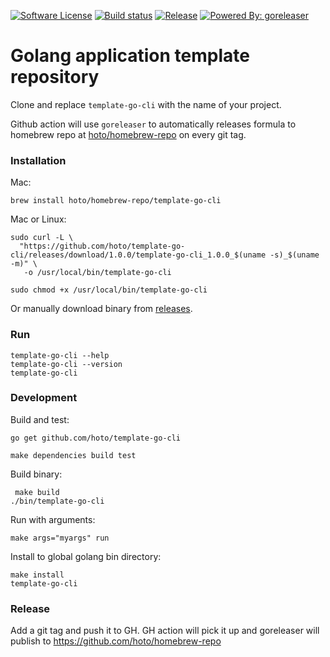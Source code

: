 [![Software License](https://img.shields.io/badge/license-MIT-brightgreen.svg?style=flat-square)](/LICENSE)
[![Build status](https://github.com/hoto/template-go-cli/workflows/Build%20and%20test/badge.svg?branch=master)](https://github.com/hoto/template-go-cli/actions)
[![Release](https://img.shields.io/github/release/hoto/template-go-cli.svg?style=flat-square)](https://github.com/hoto/template-go-cli/releases/latest)
[![Powered By: goreleaser](https://img.shields.io/badge/powered%20by-goreleaser-green.svg?style=flat-square)](https://github.com/goreleaser/goreleaser)

# Golang application template repository

Clone and replace `template-go-cli` with the name of your project.

Github action will use `goreleaser` to automatically releases formula to homebrew repo at [hoto/homebrew-repo](https://github.com/hoto/homebrew-repo) on every git tag.

### Installation
    
Mac:

    brew install hoto/homebrew-repo/template-go-cli

Mac or Linux:

    sudo curl -L \
      "https://github.com/hoto/template-go-cli/releases/download/1.0.0/template-go-cli_1.0.0_$(uname -s)_$(uname -m)" \
       -o /usr/local/bin/template-go-cli

    sudo chmod +x /usr/local/bin/template-go-cli
    
Or manually download binary from [releases](https://github.com/hoto/template-go-cli/releases).
    
### Run

    template-go-cli --help
    template-go-cli --version
    template-go-cli
    
### Development

Build and test:

    go get github.com/hoto/template-go-cli
    
    make dependencies build test
    
Build binary:

     make build
    ./bin/template-go-cli

Run with arguments:

    make args="myargs" run

Install to global golang bin directory:

    make install
    template-go-cli
    
### Release

Add a git tag and push it to GH. 
GH action will pick it up and goreleaser will publish to https://github.com/hoto/homebrew-repo
